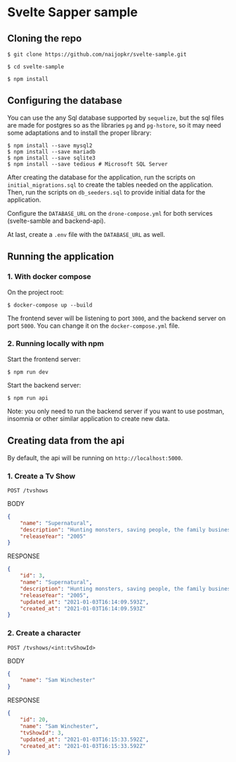# Svelte Sapper sample

## Cloning the repo

`$ git clone https://github.com/naijopkr/svelte-sample.git`

`$ cd svelte-sample`

`$ npm install`

## Configuring the database

You can use the any Sql database supported by `sequelize`, but the sql files are made for postgres so as the libraries `pg` and `pg-hstore`,
so it may need some adaptations and to install the proper library:

```
$ npm install --save mysql2
$ npm install --save mariadb
$ npm install --save sqlite3
$ npm install --save tedious # Microsoft SQL Server
```

After creating the database for the application, run the scripts on `initial_migrations.sql` to create the tables needed on the application. Then, run the scripts on `db_seeders.sql` to provide initial data for the application.

Configure the `DATABASE_URL` on the `drone-compose.yml` for both services (svelte-samble and backend-api).

At last, create a `.env` file with the `DATABASE_URL` as well.

## Running the application

### 1. With docker compose

On the project root:

`$ docker-compose up --build`

The frontend sever will be listening to port `3000`, and the backend server on port `5000`. You can change it on the `docker-compose.yml` file.

### 2. Running locally with npm

Start the frontend server:

`$ npm run dev`

Start the backend server:

`$ npm run api`

Note: you only need to run the backend server if you want to use postman, insomnia or other similar application to create new data.

## Creating data from the api

By default, the api will be running on `http://localhost:5000`.

### 1. Create a Tv Show

`POST /tvshows`

BODY
```json
{
	"name": "Supernatural",
	"description": "Hunting monsters, saving people, the family business",
	"releaseYear": "2005"
}
```

RESPONSE
```json
{
    "id": 3,
    "name": "Supernatural",
    "description": "Hunting monsters, saving people, the family business",
    "releaseYear": "2005",
    "updated_at": "2021-01-03T16:14:09.593Z",
    "created_at": "2021-01-03T16:14:09.593Z"
}
```

### 2. Create a character

`POST /tvshows/<int:tvShowId>`

BODY
```json
{
	"name": "Sam Winchester"
}
```

RESPONSE
```json
{
    "id": 20,
    "name": "Sam Winchester",
    "tvShowId": 3,
    "updated_at": "2021-01-03T16:15:33.592Z",
    "created_at": "2021-01-03T16:15:33.592Z"
}
```
